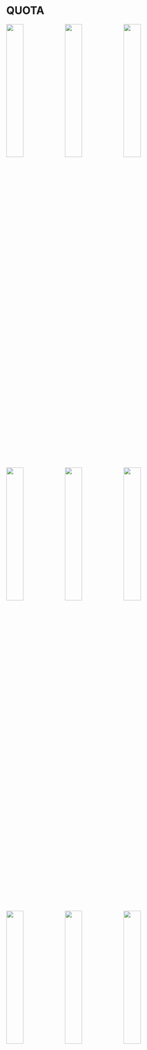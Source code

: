 # QUOTA

<img src="https://cloud.githubusercontent.com/assets/17255772/14509026/276cfe28-017f-11e6-94e8-5cc36d5e6163.png" width="30%"></img>
<img src="https://cloud.githubusercontent.com/assets/17255772/14509028/2abb2596-017f-11e6-844c-83d32a701a31.png" width="30%"></img>
<img src="https://cloud.githubusercontent.com/assets/17255772/14509031/2d42440c-017f-11e6-8866-b0d7ed094551.png" width="30%"></img>
<img src="https://cloud.githubusercontent.com/assets/17255772/14509032/31259768-017f-11e6-8dac-479c2023bdb5.png" width="30%"></img>
<img src="https://cloud.githubusercontent.com/assets/17255772/14509060/534c90c6-017f-11e6-93d8-fc095261a1bb.png" width="30%"></img>
<img src="https://cloud.githubusercontent.com/assets/17255772/14509061/5616793e-017f-11e6-9780-d6f67cf3ec81.png" width="30%"></img>
<img src="https://cloud.githubusercontent.com/assets/17255772/14509068/5bfb1b02-017f-11e6-8488-27d5a6d7b383.png" width="30%"></img>
<img src="https://cloud.githubusercontent.com/assets/17255772/14509072/62a05396-017f-11e6-9a92-a7d7336627df.png" width="30%"></img>
<img src="https://cloud.githubusercontent.com/assets/17255772/14509083/663b6c5c-017f-11e6-8ae7-4b3ec4d51b47.png" width="30%"></img> 
